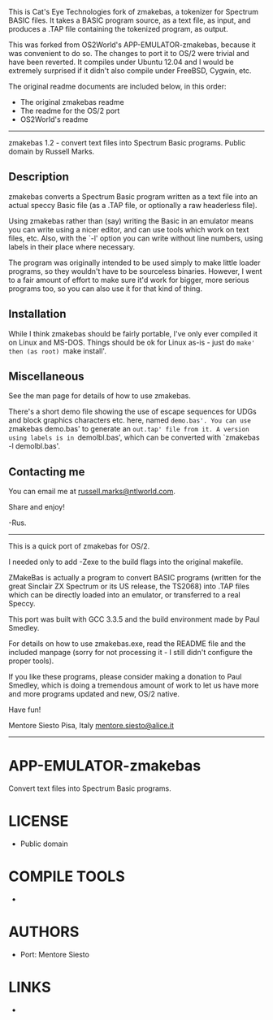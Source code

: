 This is Cat's Eye Technologies fork of zmakebas, a tokenizer for
Spectrum BASIC files.  It takes a BASIC program source, as a text
file, as input, and produces a .TAP file containing the tokenized
program, as output.

This was forked from OS2World's APP-EMULATOR-zmakebas, because it
was convenient to do so.  The changes to port it to OS/2 were
trivial and have been reverted.  It compiles under Ubuntu 12.04
and I would be extremely surprised if it didn't also compile under
FreeBSD, Cygwin, etc.

The original readme documents are included below, in this order:

*   The original zmakebas readme
*   The readme for the OS/2 port
*   OS2World's readme

- - - -

zmakebas 1.2 - convert text files into Spectrum Basic programs.
Public domain by Russell Marks.


Description
-----------

zmakebas converts a Spectrum Basic program written as a text file into
an actual speccy Basic file (as a .TAP file, or optionally a raw
headerless file).

Using zmakebas rather than (say) writing the Basic in an emulator
means you can write using a nicer editor, and can use tools which work
on text files, etc. Also, with the `-l' option you can write without
line numbers, using labels in their place where necessary.

The program was originally intended to be used simply to make little
loader programs, so they wouldn't have to be sourceless binaries.
However, I went to a fair amount of effort to make sure it'd work for
bigger, more serious programs too, so you can also use it for that
kind of thing.


Installation
------------

While I think zmakebas should be fairly portable, I've only ever
compiled it on Linux and MS-DOS. Things should be ok for Linux as-is -
just do `make' then (as root) `make install'.


Miscellaneous
-------------

See the man page for details of how to use zmakebas.

There's a short demo file showing the use of escape sequences for UDGs
and block graphics characters etc. here, named `demo.bas'. You can use
`zmakebas demo.bas' to generate an `out.tap' file from it. A version
using labels is in `demolbl.bas', which can be converted with
`zmakebas -l demolbl.bas'.


Contacting me
-------------

You can email me at russell.marks@ntlworld.com.


Share and enjoy! 

-Rus.

- - - -

This is a quick port of zmakebas for OS/2.

I needed only to add -Zexe to the build flags into the original makefile.

ZMakeBas is actually a program to convert BASIC programs (written for the great Sinclair ZX Spectrum
or its US release, the TS2068) into .TAP files which can be directly loaded into an emulator, or
transferred to a real Speccy.

This port was built with GCC 3.3.5 and the build environment made by Paul Smedley.

For details on how to use zmakebas.exe, read the README file and the included manpage (sorry for
not processing it - I still didn't configure the proper tools).

If you like these programs, please consider making a donation to Paul Smedley, which is doing
a tremendous amount of work to let us have more and more programs updated and new, OS/2 native.

Have fun!

Mentore Siesto
Pisa, Italy
mentore.siesto@alice.it

- - - -

APP-EMULATOR-zmakebas
=====================

Convert text files into Spectrum Basic programs.


LICENSE
===============
* Public domain

COMPILE TOOLS
===============
* 

AUTHORS
===============
* Port: Mentore Siesto

LINKS
===============
* 

